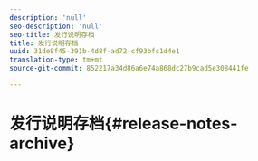 ```yaml
---
description: 'null'
seo-description: 'null'
seo-title: 发行说明存档
title: 发行说明存档
uuid: 31de8f45-391b-4d8f-ad72-cf93bfc1d4e1
translation-type: tm+mt
source-git-commit: 852217a34d86a6e74a868dc27b9cad5e308441fe

---
```



# 发行说明存档{#release-notes-archive}

